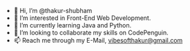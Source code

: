 - 👋 Hi, I’m @thakur-shubham
- 👀 I’m interested in Front-End Web Development.
- 🌱 I’m currently learning Java and Python.
- 💞️ I’m looking to collaborate my skills on CodePenguin.
- 📫 Reach me through my E-Mail, vibesofthakur@gmail.com

<!---
thakur-shubham/thakur-shubham is a ✨ special ✨ repository because its `README.md` (this file) appears on your GitHub profile.
You can click the Preview link to take a look at your changes.
--->

